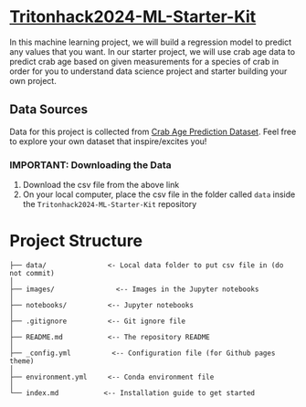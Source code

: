 # [Tritonhack2024-ML-Starter-Kit](https://tritonhacks.github.io/Tritonhack2024-ML-Starter-Kit/)

In this machine learning project, we will build a regression model to predict any values that you want. In our starter project, we will use crab age data to predict crab age based on given measurements for a species of crab in order for you to understand data science project and starter building your own project.

## Data Sources

Data for this project is collected from [Crab Age Prediction Dataset](https://www.kaggle.com/datasets/shalfey/extended-crab-age-prediction). Feel free to explore your own dataset that inspire/excites you!

### IMPORTANT: Downloading the Data

1. Download the csv file from the above link
2. On your local computer, place the csv file in the folder called `data` inside the `Tritonhack2024-ML-Starter-Kit` repository

# Project Structure

```
├── data/               <- Local data folder to put csv file in (do not commit)
│
├── images/               <-- Images in the Jupyter notebooks
│
├── notebooks/          <-- Jupyter notebooks
│
├── .gitignore          <-- Git ignore file
│
├── README.md           <-- The repository README
│
├── _config.yml          <-- Configuration file (for Github pages theme)
│
├── environment.yml     <-- Conda environment file
│
└── index.md           <-- Installation guide to get started
```

